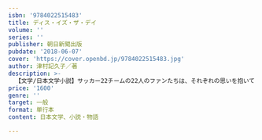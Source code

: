 ```yaml
---
isbn: '9784022515483'
title: ディス・イズ・ザ・デイ
volume: ''
series: ''
publisher: 朝日新聞出版
pubdate: '2018-06-07'
cover: 'https://cover.openbd.jp/9784022515483.jpg'
author: 津村記久子／著
description: >-
  【文学/日本文学小説】サッカー22チームの22人のファンたちは、それぞれの思いを抱いて２部リーグ最終試合の「その日」に向かう。職場の間関係に悩む会社員、別々のチームを応援することになった家族、十数年ぶりに再会した祖母と孫など普通の人々のかけがえのない喜びを、サッカーを通して鮮やかに描き出す連作短編集。
price: '1600'
genre: ''
target: 一般
format: 単行本
content: 日本文学、小説・物語

---
```

